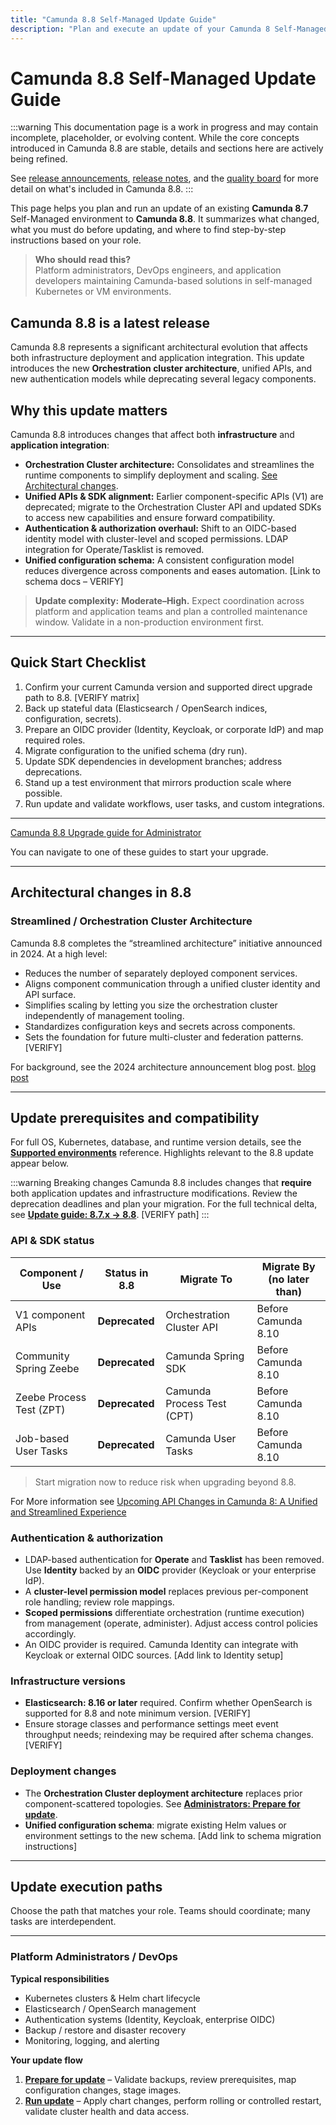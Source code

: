 ```yaml
---
title: "Camunda 8.8 Self-Managed Update Guide"
description: "Plan and execute an update of your Camunda 8 Self-Managed installation to version 8.8. Includes architectural highlights, prerequisites, breaking changes and update paths for administrators."
---
```


# Camunda 8.8 Self-Managed Update Guide

:::warning
This documentation page is a work in progress and may contain incomplete, placeholder, or evolving content. While the core concepts introduced in Camunda 8.8 are stable, details and sections here are actively being refined.

See [release announcements](/reference/announcements-release-notes/880/880-announcements.md), [release notes](/reference/announcements-release-notes/880/880-release-notes.md), and the [quality board](https://github.com/orgs/camunda/projects/187/views/15) for more detail on what's included in Camunda 8.8.
:::

This page helps you plan and run an update of an existing **Camunda 8.7** Self-Managed environment to **Camunda 8.8**. It summarizes what changed, what you must do before updating, and where to find step-by-step instructions based on your role.

> **Who should read this?**  
> Platform administrators, DevOps engineers, and application developers maintaining Camunda-based solutions in self-managed Kubernetes or VM environments.

## Camunda 8.8 is a latest release

Camunda 8.8 represents a significant architectural evolution that affects both infrastructure deployment and application integration. This update introduces the new **Orchestration cluster architecture**, unified APIs, and new authentication models while deprecating several legacy components.

## Why this update matters

Camunda 8.8 introduces changes that affect both **infrastructure** and **application integration**:

- **Orchestration Cluster architecture:** Consolidates and streamlines the runtime components to simplify deployment and scaling. [See Architectural changes](#architectural-changes).
- **Unified APIs & SDK alignment:** Earlier component-specific APIs (V1) are deprecated; migrate to the Orchestration Cluster API and updated SDKs to access new capabilities and ensure forward compatibility.
- **Authentication & authorization overhaul:** Shift to an OIDC-based identity model with cluster-level and scoped permissions. LDAP integration for Operate/Tasklist is removed.
- **Unified configuration schema:** A consistent configuration model reduces divergence across components and eases automation. [Link to schema docs – VERIFY]

> **Update complexity:** **Moderate–High.** Expect coordination across platform and application teams and plan a controlled maintenance window. Validate in a non-production environment first.

---

## Quick Start Checklist

1. Confirm your current Camunda version and supported direct upgrade path to 8.8. [VERIFY matrix]
2. Back up stateful data (Elasticsearch / OpenSearch indices, configuration, secrets).
3. Prepare an OIDC provider (Identity, Keycloak, or corporate IdP) and map required roles.
4. Migrate configuration to the unified schema (dry run).
5. Update SDK dependencies in development branches; address deprecations.
6. Stand up a test environment that mirrors production scale where possible.
7. Run update and validate workflows, user tasks, and custom integrations.

---

[Camunda 8.8 Upgrade guide for Administrator](./administrators/prepare-for-update.md)

You can navigate to one of these guides to start your upgrade.

---

## Architectural changes in 8.8

### Streamlined / Orchestration Cluster Architecture

Camunda 8.8 completes the “streamlined architecture” initiative announced in 2024. At a high level:

- Reduces the number of separately deployed component services.
- Aligns component communication through a unified cluster identity and API surface.
- Simplifies scaling by letting you size the orchestration cluster independently of management tooling.
- Standardizes configuration keys and secrets across components.
- Sets the foundation for future multi-cluster and federation patterns. [VERIFY]

For background, see the 2024 architecture announcement blog post. [blog post](https://camunda.com/blog/2024/04/simplified-deployment-options-accelerated-getting-started-experience/)

---

## Update prerequisites and compatibility

For full OS, Kubernetes, database, and runtime version details, see the **[Supported environments](../../reference/supported-environments.md)** reference. Highlights relevant to the 8.8 update appear below.

:::warning Breaking changes
Camunda 8.8 includes changes that **require** both application updates and infrastructure modifications. Review the deprecation deadlines and plan your migration. For the full technical delta, see **[Update guide: 8.7.x → 8.8](../operational-guides/update-guide/870-to-880.md)**. [VERIFY path]
:::

### API & SDK status

| Component / Use          | Status in 8.8  | Migrate To                 | Migrate By (no later than) |
| ------------------------ | -------------- | -------------------------- | -------------------------- |
| V1 component APIs        | **Deprecated** | Orchestration Cluster API  | Before Camunda 8.10        |
| Community Spring Zeebe   | **Deprecated** | Camunda Spring SDK         | Before Camunda 8.10        |
| Zeebe Process Test (ZPT) | **Deprecated** | Camunda Process Test (CPT) | Before Camunda 8.10        |
| Job-based User Tasks     | **Deprecated** | Camunda User Tasks         | Before Camunda 8.10        |

> Start migration now to reduce risk when upgrading beyond 8.8.

For More information see [Upcoming API Changes in Camunda 8: A Unified and Streamlined Experience](https://camunda.com/blog/2024/12/api-changes-in-camunda-8-a-unified-and-streamlined-experience/)

### Authentication & authorization

- LDAP-based authentication for **Operate** and **Tasklist** has been removed. Use **Identity** backed by an **OIDC** provider (Keycloak or your enterprise IdP).
- A **cluster-level permission model** replaces previous per-component role handling; review role mappings.
- **Scoped permissions** differentiate orchestration (runtime execution) from management (operate, administer). Adjust access control policies accordingly.
- An OIDC provider is required. Camunda Identity can integrate with Keycloak or external OIDC sources. [Add link to Identity setup]

### Infrastructure versions

- **Elasticsearch: 8.16 or later** required. Confirm whether OpenSearch is supported for 8.8 and note minimum version. [VERIFY]
- Ensure storage classes and performance settings meet event throughput needs; reindexing may be required after schema changes. [VERIFY]

### Deployment changes

- The **Orchestration Cluster deployment architecture** replaces prior component-scattered topologies. See **[Administrators: Prepare for update](./administrators/prepare-for-update.md)**.
- **Unified configuration schema**: migrate existing Helm values or environment settings to the new schema. [Add link to schema migration instructions]

---

## Update execution paths

Choose the path that matches your role. Teams should coordinate; many tasks are interdependent.

---

### Platform Administrators / DevOps

**Typical responsibilities**

- Kubernetes clusters & Helm chart lifecycle
- Elasticsearch / OpenSearch management
- Authentication systems (Identity, Keycloak, enterprise OIDC)
- Backup / restore and disaster recovery
- Monitoring, logging, and alerting

**Your update flow**

1. **[Prepare for update](./administrators/prepare-for-update.md)** – Validate backups, review prerequisites, map configuration changes, stage images.
2. **[Run update](./administrators/run-update.md)** – Apply chart changes, perform rolling or controlled restart, validate cluster health and data access.
